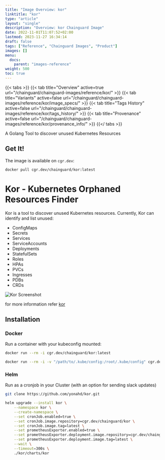 ```yaml
---
title: "Image Overview: kor"
linktitle: "kor"
type: "article"
layout: "single"
description: "Overview: kor Chainguard Image"
date: 2022-11-01T11:07:52+02:00
lastmod: 2023-11-27 16:34:14
draft: false
tags: ["Reference", "Chainguard Images", "Product"]
images: []
menu: 
  docs: 
    parent: "images-reference"
weight: 500
toc: true
---
```


{{< tabs >}}
{{< tab title="Overview" active=true url="/chainguard/chainguard-images/reference/kor/" >}}
{{< tab title="Variants" active=false url="/chainguard/chainguard-images/reference/kor/image_specs/" >}}
{{< tab title="Tags History" active=false url="/chainguard/chainguard-images/reference/kor/tags_history/" >}}
{{< tab title="Provenance" active=false url="/chainguard/chainguard-images/reference/kor/provenance_info/" >}}
{{</ tabs >}}



<!--overview:start-->
A Golang Tool to discover unused Kubernetes Resources
<!--overview:end-->

<!--getting:start-->
## Get It!
The image is available on `cgr.dev`:

```
docker pull cgr.dev/chainguard/kor:latest
```
<!--getting:end-->

<!--body:start-->
# Kor - Kubernetes Orphaned Resources Finder

Kor is a tool to discover unused Kubernetes resources. Currently, Kor can identify and list unused:
- ConfigMaps  
- Secrets
- Services
- ServiceAccounts
- Deployments
- StatefulSets
- Roles
- HPAs
- PVCs
- Ingresses
- PDBs
- CRDs

![Kor Screenshot](/images/screenshot.png)

for more information refer [kor](https://github.com/yonahd/kor)

## Installation

### Docker
Run a container with your kubeconfig mounted:
```sh
docker run --rm -i cgr.dev/chainguard/kor:latest

docker run --rm -i -v "/path/to/.kube/config:/root/.kube/config" cgr.dev/chainguard/kor:latest all
```

### Helm
Run as a cronjob in your Cluster (with an option for sending slack updates)

```sh
git clone https://github.com/yonahd/kor.git
```

```sh
helm upgrade --install kor \
    --namespace kor \
    --create-namespace \
    --set cronJob.enabled=true \
    --set cronJob.image.repository=cgr.dev/chainguard/kor \
    --set cronJob.image.tag=latest \
    --set prometheusExporter.enabled=true \
    --set prometheusExporter.deployment.image.repository=cgr.dev/chainguard/kor \
    --set prometheusExporter.deployment.image.tag=latest \
    --wait \
    --timeout=300s \
    ./kor/charts/kor
```
<!--body:end-->

